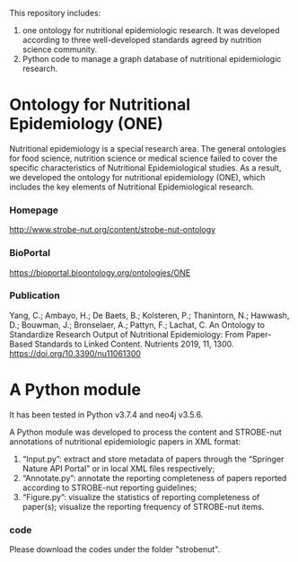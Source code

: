 This repository includes:
1) one ontology for nutritional epidemiologic research. It was developed according to three well-developed standards agreed by nutrition science community.
2) Python code to manage a graph database of nutritional epidemiologic research.

# Ontology for Nutritional Epidemiology (ONE)
Nutritional epidemiology is a special research area. The general ontologies for food science, nutrition science or medical science failed to cover the specific characteristics of Nutritional Epidemiological studies. As a result, we developed the ontology for nutritional epidemiology (ONE), which includes the key elements of Nutritional Epidemiological research.

### Homepage
http://www.strobe-nut.org/content/strobe-nut-ontology
### BioPortal
https://bioportal.bioontology.org/ontologies/ONE
### Publication
Yang, C.; Ambayo, H.; De Baets, B.; Kolsteren, P.; Thanintorn, N.; Hawwash, D.; Bouwman, J.; Bronselaer, A.; Pattyn, F.; Lachat, C. An Ontology to Standardize Research Output of Nutritional Epidemiology: From Paper-Based Standards to Linked Content. Nutrients 2019, 11, 1300. https://doi.org/10.3390/nu11061300


# A Python module
It has been tested in Python v3.7.4 and neo4j v3.5.6.

A Python module was developed to process the content and STROBE-nut annotations of nutritional epidemiologic papers in XML format:
1) “Input.py”: extract and store metadata of papers through the “Springer Nature API Portal” or in local XML files respectively; 
2) “Annotate.py”: annotate the reporting completeness of papers reported according to STROBE-nut reporting guidelines;
3) “Figure.py”: visualize the statistics of reporting completeness of paper(s); visualize the reporting frequency of STROBE-nut items.

### code
Please download the codes under the folder "strobenut".


